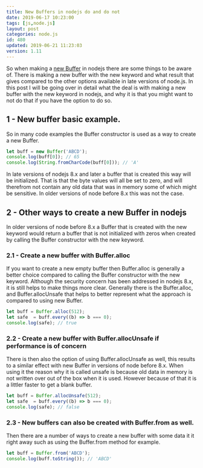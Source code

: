 ```yaml
---
title: New Buffers in nodejs do and do not
date: 2019-06-17 10:23:00
tags: [js,node.js]
layout: post
categories: node.js
id: 480
updated: 2019-06-21 11:23:03
version: 1.11
---
```


So when making a [new Buffer](https://nodejs.org/api/buffer.html#buffer_new_buffer_array) in nodejs there are some things to be aware of. There is making a new buffer with the new keyword and what result that gives compared to the other options available in late versions of node.js. In this post I will be going over in detail what the deal is with making a new buffer with the new keyword in nodejs, and why it is that you might want to not do that if you have the option to do so.

<!-- more -->

## 1 - New buffer basic example.

So in many code examples the Buffer constructor is used as a way to create a new Buffer.

```js
let buff = new Buffer('ABCD');
console.log(buff[0]); // 65
console.log(String.fromCharCode(buff[0])); // 'A'
```

In late versions of nodejs 8.x and later a buffer that is created this way will be initialized. That is that the byte values will all be set to zero, and will therefrom not contain any old data that was in memory some of which might be sensitive. In older versions of node before 8.x this was not the case.

## 2 - Other ways to create a new Buffer in nodejs

In older versions of node before 8.x a Buffer that is created with the new keyword would return a buffer that is not initialized with zeros when created by calling the Buffer constructor with the new keyword.

### 2.1 - Create a new buffer with Buffer.alloc

If you want to create a new empty buffer then Buffer.alloc is generally a better choice compared to calling the Buffer constructor with the new keyword. Although the security concern has been addressed in nodejs 8.x, it is still helps to make things more clear. Generally there is the Buffer.alloc, and Buffer.allocUnsafe that helps to better represent what the approach is compared to using new Buffer.

```js
let buff = Buffer.alloc(512);
let safe  = buff.every((b) => b === 0);
console.log(safe); // true
```

### 2.2 - Create a new buffer with Buffer.allocUnsafe if performance is of concern

There is then also the option  of using Buffer.allocUnsafe as well, this results to a similar effect with new Buffer in versions of node before 8.x. When using it the reason why it is called unsafe is because old data in memory is not written over out of the box when it is used. However because of that it is a littler faster to get a blank buffer.

```js
let buff = Buffer.allocUnsafe(512);
let safe  = buff.every((b) => b === 0);
console.log(safe); // false
```

### 2.3 - New buffers can also be created with Buffer.from as well.

Then there are a number of ways to create a new buffer with some data it it right away such as using the Buffer.from method for example.

```js
let buff = Buffer.from('ABCD');
console.log(buff.toString()); // 'ABCD'
```
